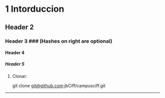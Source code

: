 # 1 Intorduccion #
## Header 2 ##
### Header 3 ###             (Hashes on right are optional)
#### Header 4 ####
##### Header 5 #####


1. Clonar:
 
	git clone git@github.com:jbCiff/campusciff.git



--------------------------
